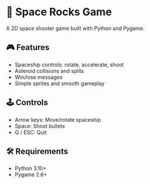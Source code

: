 
# 🚀 Space Rocks Game

A 2D space shooter game built with Python and Pygame.

## 🎮 Features

- Spaceship controls: rotate, accelerate, shoot
- Asteroid collisions and splits
- Win/lose messages
- Simple sprites and smooth gameplay

## 🕹️ Controls

- Arrow keys: Move/rotate spaceship
- Space: Shoot bullets
- Q / ESC: Quit

## 🛠️ Requirements

- Python 3.10+
- Pygame 2.6+


